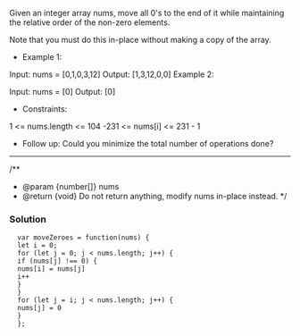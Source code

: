 Given an integer array nums, move all 0's to the end of it while maintaining the relative order of the non-zero elements.

Note that you must do this in-place without making a copy of the array.



- Example 1:

Input: nums = [0,1,0,3,12]
Output: [1,3,12,0,0]
Example 2:

Input: nums = [0]
Output: [0]


- Constraints:

1 <= nums.length <= 104
-231 <= nums[i] <= 231 - 1


- Follow up: Could you minimize the total number of operations done?
___

/**
* @param {number[]} nums
* @return {void} Do not return anything, modify nums in-place instead.
  */
  
### Solution
```
  var moveZeroes = function(nums) {
  let i = 0;
  for (let j = 0; j < nums.length; j++) {
  if (nums[j] !== 0) {
  nums[i] = nums[j]
  i++
  }
  }
  for (let j = i; j < nums.length; j++) {
  nums[j] = 0   
  }
  };
```